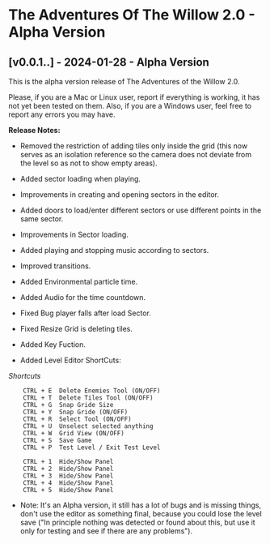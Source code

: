 # The Adventures Of The Willow 2.0 - Alpha Version

## [v0.0.1..] - 2024-01-28 - Alpha Version

   This is the alpha version release of The Adventures of the Willow 2.0.
  
  Please, if you are a Mac or Linux user, report if everything is working, it has not yet been tested on them. Also, if you are a Windows user, feel free to report any errors you may have.
  
  **Release Notes:**
  - Removed the restriction of adding tiles only inside the grid (this now serves as an isolation reference so the camera does not deviate from the level so as not to show empty areas).
  - Added sector loading when playing.
  - Improvements in creating and opening sectors in the editor.
  - Added doors to load/enter different sectors or use different points in the same sector.
  - Improvements in Sector loading.
  - Added playing and stopping music according to sectors.
  - Improved transitions.
  - Added Environmental particle time.
  - Added Audio for the time countdown.
  - Fixed Bug player falls after load Sector.
  - Fixed Resize Grid is deleting tiles.
  - Added Key Fuction.
  
  - Added Level Editor ShortCuts:
  
  *Shortcuts*
        
		CTRL + E  Delete Enemies Tool (ON/OFF)
        CTRL + T  Delete Tiles Tool (ON/OFF)
        CTRL + G  Snap Gride Size
        CTRL + Y  Snap Gride (ON/OFF)
        CTRL + R  Select Tool (ON/OFF)
        CTRL + U  Unselect selected anything
        CTRL + W  Grid View (ON/OFF)
        CTRL + S  Save Game
        CTRL + P  Test Level / Exit Test Level

        CTRL + 1  Hide/Show Panel
        CTRL + 2  Hide/Show Panel
        CTRL + 3  Hide/Show Panel
        CTRL + 4  Hide/Show Panel
        CTRL + 5  Hide/Show Panel
  
  - Note: It's an Alpha version, it still has a lot of bugs and is missing things, don't use the editor as something final, because you could lose the level save ("In principle nothing was detected or found about this, but use it only for testing and see if there are any problems").


